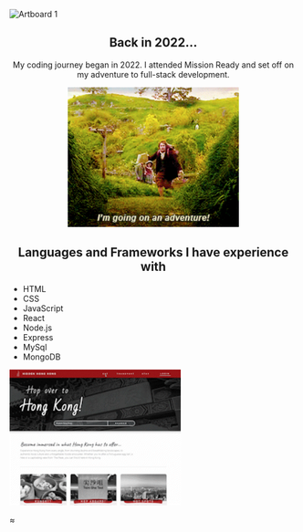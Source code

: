 
![Artboard 1](https://user-images.githubusercontent.com/111819881/214296101-f95c4810-8621-41f9-b52c-b87cc95659ee.png)

<div align="center"><h2> Back in 2022...</h2></div>
<p align="center">My coding journey began in 2022. I attended Mission Ready and set off on my adventure to full-stack development.</p>
<div align="center"> <img src="https://github.com/bonne-bonne/bonne-bonne/blob/main/going_on_an_adventure.gif" width="300" /></div>

<div align="center"><h2> Languages and Frameworks I have experience with</h2></div>
<ul>
  <li>HTML</li>
  <li>CSS</li>
  <li>JavaScript</li>
  <li>React</li>
  <li>Node.js</li>
  <li>Express</li>
  <li>MySql</li>
  <li>MongoDB</li>
</ul>

<img src="https://github.com/bonne-bonne/bonne-bonne/blob/main/HK_AdobeExpress.gif" width="300"/>

<!--
**bonne-bonne/bonne-bonne** is a ✨ _special_ ✨ repository because its `README.md` (this file) appears on your GitHub profile.

Here are some ideas to get you started:

- 🔭 I’m currently working on ...
- 🌱 I’m currently learning ...
- 👯 I’m looking to collaborate on ...
- 🤔 I’m looking for help with ...
- 💬 Ask me about ...
- 📫 How to reach me: ...
- 😄 Pronouns: ...
- ⚡ Fun fact: ...
-->
≈
